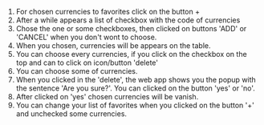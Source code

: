 1. For chosen currencies to favorites click on the button +
2. After a while appears a list of checkbox with the code of currencies
3. Chose the one or some checkboxes, then clicked on buttons 'ADD' or 'CANCEL' when you don't wont to choose.
4. When you chosen, currencies will be appears on the table.
5. You can choose every currencies, if you click on the checkbox on the top and can to click on icon/button 'delete'
6. You can choose some of currencies.
7. When you clicked in the 'delete', the web app shows you the popup with the sentence 'Are you sure?'. You can clicked on the button 'yes' or 'no'.
8. After clicked on 'yes' chosen currencies will be vanish. 
9. You can change your list of favorites when you clicked on the button '+' and unchecked some currencies.